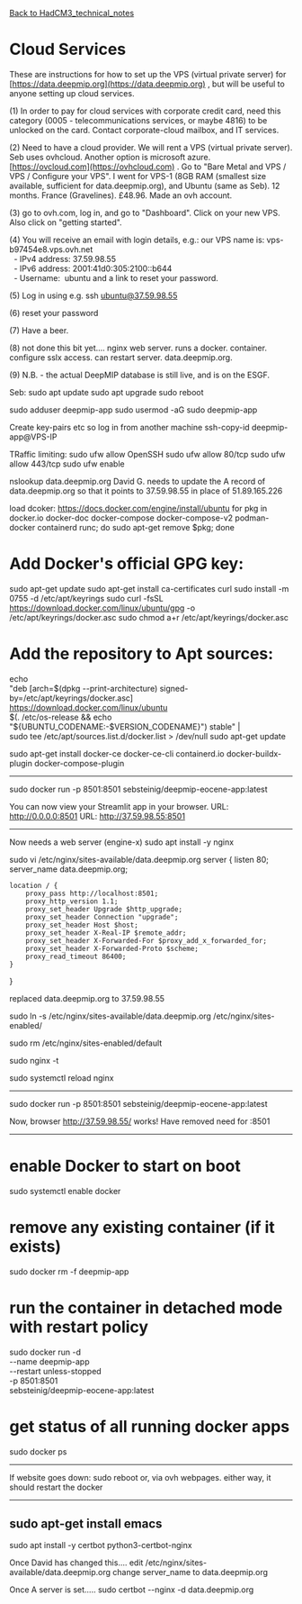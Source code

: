 
[Back to HadCM3_technical_notes](HadCM3_technical_notes.md)

# Cloud Services

These are instructions for how to set up the VPS (virtual private server) for [https://data.deepmip.org](https://data.deepmip.org) , but will be useful to anyone setting up cloud services.

(1) In order to pay for cloud services with corporate credit card, need this category (0005 - telecommunications services, or maybe 4816) to be unlocked on the card.  Contact corporate-cloud mailbox, and IT services.  

(2) Need to have a cloud provider.  We will rent a VPS (virtual private server).  Seb uses ovhcloud. Another option is microsoft azure.  [https://ovcloud.com](https://ovhcloud.com) .  Go to "Bare Metal and VPS / VPS / Configure your VPS".  I went for VPS-1 (8GB RAM (smallest size available, sufficient for data.deepmip.org), and Ubuntu (same as Seb).  12 months.  France (Gravelines).  £48.96.  Made an ovh account.

(3) go to ovh.com, log in, and go to "Dashboard".  Click on your new VPS.  Also click on "getting started".  

(4) You will receive an email with login details, e.g.:
our VPS name is: vps-b97454e8.vps.ovh.net  
  - IPv4 address: 37.59.98.55  
  - IPv6 address: 2001:41d0:305:2100::b644  
  - Username:  ubuntu
and a link to reset your password.

(5) Log in using e.g. ssh ubuntu@37.59.98.55

(6) reset your password

(7) Have a beer.

(8) not done this bit yet....
nginx web server.  runs a docker.  container.  configure sslx access.  can restart server.  data.deepmip.org.

(9) N.B. - the actual DeepMIP database is still live, and is on the ESGF.

Seb:
sudo apt update
sudo apt upgrade
sudo reboot

sudo adduser deepmip-app
sudo usermod -aG sudo deepmip-app

Create key-pairs etc so log in from another machine
ssh-copy-id deepmip-app@VPS-IP

TRaffic limiting:
sudo ufw allow OpenSSH
sudo ufw allow 80/tcp
sudo ufw allow 443/tcp
sudo ufw enable

nslookup data.deepmip.org
David G. needs to update the A record of data.deepmip.org so that it points to 37.59.98.55 in place of 51.89.165.226 

load dcoker:
https://docs.docker.com/engine/install/ubuntu
for pkg in docker.io docker-doc docker-compose docker-compose-v2 podman-docker containerd runc; do sudo apt-get remove $pkg; done

# Add Docker's official GPG key:
sudo apt-get update
sudo apt-get install ca-certificates curl
sudo install -m 0755 -d /etc/apt/keyrings
sudo curl -fsSL https://download.docker.com/linux/ubuntu/gpg -o /etc/apt/keyrings/docker.asc
sudo chmod a+r /etc/apt/keyrings/docker.asc

# Add the repository to Apt sources:
echo \
  "deb [arch=$(dpkg --print-architecture) signed-by=/etc/apt/keyrings/docker.asc] https://download.docker.com/linux/ubuntu \
  $(. /etc/os-release && echo "${UBUNTU_CODENAME:-$VERSION_CODENAME}") stable" | \
  sudo tee /etc/apt/sources.list.d/docker.list > /dev/null
sudo apt-get update

sudo apt-get install docker-ce docker-ce-cli containerd.io docker-buildx-plugin docker-compose-plugin

-----

sudo docker run -p 8501:8501 sebsteinig/deepmip-eocene-app:latest

You can now view your Streamlit app in your browser.
URL: http://0.0.0.0:8501
URL: http://37.59.98.55:8501

------

Now needs a web server (engine-x)
sudo apt install -y nginx

sudo vi /etc/nginx/sites-available/data.deepmip.org
server {
    listen 80;
    server_name data.deepmip.org;
 
    location / {
        proxy_pass http://localhost:8501;
        proxy_http_version 1.1;
        proxy_set_header Upgrade $http_upgrade;
        proxy_set_header Connection "upgrade";
        proxy_set_header Host $host;
        proxy_set_header X-Real-IP $remote_addr;
        proxy_set_header X-Forwarded-For $proxy_add_x_forwarded_for;
        proxy_set_header X-Forwarded-Proto $scheme;
        proxy_read_timeout 86400;
    }
}


replaced data.deepmip.org to 37.59.98.55

sudo ln -s /etc/nginx/sites-available/data.deepmip.org /etc/nginx/sites-enabled/

sudo rm /etc/nginx/sites-enabled/default

sudo nginx -t

sudo systemctl reload nginx

-----

sudo docker run -p 8501:8501 sebsteinig/deepmip-eocene-app:latest

Now, browser http://37.59.98.55/ works!  Have removed need for :8501

----

# enable Docker to start on boot
sudo systemctl enable docker
 
# remove any existing container (if it exists)
sudo docker rm -f deepmip-app
 
# run the container in detached mode with restart policy
sudo docker run -d \
  --name deepmip-app \
  --restart unless-stopped \
  -p 8501:8501 \
  sebsteinig/deepmip-eocene-app:latest
# get status of all running docker apps
sudo docker ps

-----

If website goes down:
sudo reboot
or, via ovh webpages.
either way, it should restart the docker


----
sudo apt-get install emacs
----

sudo apt install -y certbot python3-certbot-nginx


Once David has changed this....
edit /etc/nginx/sites-available/data.deepmip.org
change server_name to data.deepmip.org

Once A server is set.....
sudo certbot --nginx -d data.deepmip.org








